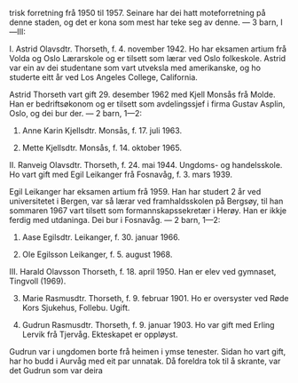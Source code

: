 trisk forretning frå 1950 til 1957. Seinare har dei hatt moteforretning på denne staden, og det er kona som mest har teke seg av denne. — 3 barn, I—III:

I. Astrid Olavsdtr. Thorseth, f. 4. november 1942. Ho har eksamen artium frå Volda og Oslo Lærarskole og er tilsett som lærar ved Oslo folkeskole. Astrid var ein av dei studentane som vart utveksla med amerikanske, og ho studerte eitt år ved Los Angeles College, California.

Astrid Thorseth vart gift 29. desember 1962 med Kjell Monsås frå Molde. Han er bedriftsøkonom og er tilsett som avdelingssjef i firma Gustav Asplin, Oslo, og dei bur der. — 2 barn, 1—2:

1. Anne Karin Kjellsdtr. Monsås, f. 17. juli 1963.

2. Mette Kjellsdtr. Monsås, f. 14. oktober 1965.

II. Ranveig Olavsdtr. Thorseth, f. 24. mai 1944. Ungdoms- og handelsskole. Ho vart gift med Egil Leikanger frå Fosnavåg, f. 3. mars 1939.

Egil Leikanger har eksamen artium frå 1959. Han har studert 2 år ved universitetet i Bergen, var så lærar ved framhaldsskolen på Bergsøy, til han sommaren 1967 vart tilsett som formannskapssekretær i Herøy. Han er ikkje ferdig med utdaninga. Dei bur i Fosnavåg. — 2 barn, 1—2:

1. Aase Egilsdtr. Leikanger, f. 30. januar 1966.

2. Ole Egilsson Leikanger, f. 5. august 1968.

III. Harald Olavsson Thorseth, f. 18. april 1950. Han er elev ved gymnaset, Tingvoll (1969).

3. Marie Rasmusdtr. Thorseth, f. 9. februar 1901. Ho er oversyster ved Røde Kors Sjukehus, Follebu. Ugift.

4. Gudrun Rasmusdtr. Thorseth, f. 9. januar 1903. Ho var gift med Erling Lervik frå Tjervåg. Ekteskapet er oppløyst.

Gudrun var i ungdomen borte frå heimen i ymse tenester. Sidan ho vart gift, har ho budd i Aurvåg med eit par unnatak. Då foreldra tok til å skrante, var det Gudrun som var deira